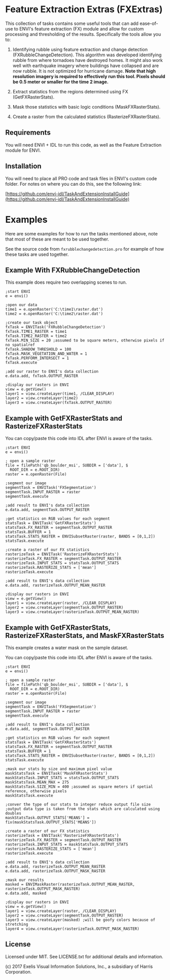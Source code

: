 # Feature Extraction Extras (FXExtras)

This collection of tasks contains some useful tools that can add ease-of-use to ENVI's feature extraction (FX) module and allow for custom processing and thresholding of the results. Specifically the tools allow you to:

1. Identifying rubble using feature extraction and change detection (FXRubbleChangeDetection). This algorithm was developed identifying rubble from where tornadoes have destroyed homes. It might also work well with earthquake imagery where buildings have collapsed and are now rubble. It is not optimized for hurricane damage. **Note that high resolution imagery is required to effectively run this tool. Pixels should be 0.5 meter or smaller for the time 2 image.**

2. Extract statistics from the regions determined using FX (GetFXRasterStats).

3. Mask those statistics with basic logic conditions (MaskFXRasterStats).

4. Create a raster from the calculated statistics (RasterizeFXRasterStats).

## Requirements

You will need ENVI + IDL to run this code, as well as the Feature Extraction module for ENVI.

## Installation

You will need to place all PRO code and task files in ENVI's custom code folder. For notes on where you can do this, see the following link:

[https://github.com/envi-idl/TaskAndExtensionInstallGuide](https://github.com/envi-idl/TaskAndExtensionInstallGuide)

# Examples

Here are some examples for how to run the tasks mentioned above, note that most of these are meant to be used together.

See the source code from `fxrubblechangedetection.pro` for example of how these tasks are used together.

## Example With FXRubbleChangeDetection

This example does require two overlapping scenes to run.

```idl
;start ENVI
e = envi()

;open our data
time1 = e.openRaster('C:\time1\raster.dat')
time2 = e.openRaster('C:\time2\raster.dat')

;create our task object
fxTask = ENVITask('FXRubbleChangeDetection')
fxTask.TIME1_RASTER = time1
fxTask.TIME2_RASTER = time2
fxTask.MIN_SIZE = 20 ;assumed to be square meters, otherwise pixels if no spatialref
fxTask.SHADOW_THRESHOLD = 100
fxTask.MASK_VEGETATION_AND_WATER = 1
fxTask.PERFORM_INTERSECT = 1
fxTask.execute

;add our raster to ENVI's data collection
e.data.add, fxTask.OUTPUT_RASTER

;display our rasters in ENVI
view = e.getView()
layer1 = view.createLayer(time1, /CLEAR_DISPLAY)
layer2 = view.createLayer(time2)
layer3 = view.createLayer(fxTask.OUTPUT_RASTER)
```


## Example with GetFXRasterStats and RasterizeFXRasterStats

You can copy/paste this code into IDL after ENVI is aware of the tasks.

```idl
;start ENVI
e = envi()

; open a sample raster
file = filePath('qb_boulder_msi', SUBDIR = ['data'], $
  ROOT_DIR = e.ROOT_DIR)
raster = e.openRaster(File)

;segment our image
segmentTask = ENVITask('FXSegmentation')
segmentTask.INPUT_RASTER = raster
segmentTask.execute

;add result to ENVI's data collection
e.data.add, segmentTask.OUTPUT_RASTER

;get statistics on RGB values for each segment
statsTask = ENVITask('GetFXRasterStats')
statsTask.FX_RASTER = segmentTask.OUTPUT_RASTER
statsTask.BUFFER = 1
statsTask.STATS_RASTER = ENVISubsetRaster(raster, BANDS = [0,1,2])
statsTask.execute

;create a raster of our FX statistics
rasterizeTask = ENVITask('RasterizeFXRasterStats')
rasterizeTask.FX_RASTER = segmentTask.OUTPUT_RASTER
rasterizeTask.INPUT_STATS = statsTask.OUTPUT_STATS
rasterizeTask.RASTERIZE_STATS = ['mean']
rasterizeTask.execute

;add result to ENVI's data collection
e.data.add, rasterizeTask.OUTPUT_MEAN_RASTER

;display our rasters in ENVI
view = e.getView()
layer1 = view.createLayer(raster, /CLEAR_DISPLAY)
layer2 = view.createLayer(segmentTask.OUTPUT_RASTER)
layer3 = view.createLayer(rasterizeTask.OUTPUT_MEAN_RASTER)
```


## Example with GetFXRasterStats, RasterizeFXRasterStats, and MaskFXRasterStats

This example creates a water mask on the sample dataset.

You can copy/paste this code into IDL after ENVI is aware of the tasks.

```idl
;start ENVI
e = envi()

; open a sample raster
file = filePath('qb_boulder_msi', SUBDIR = ['data'], $
  ROOT_DIR = e.ROOT_DIR)
raster = e.openRaster(File)

;segment our image
segmentTask = ENVITask('FXSegmentation')
segmentTask.INPUT_RASTER = raster
segmentTask.execute

;add result to ENVI's data collection
e.data.add, segmentTask.OUTPUT_RASTER

;get statistics on RGB values for each segment
statsTask = ENVITask('GetFXRasterStats')
statsTask.FX_RASTER = segmentTask.OUTPUT_RASTER
statsTask.BUFFER = 1
statsTask.STATS_RASTER = ENVISubsetRaster(raster, BANDS = [0,1,2])
statsTask.execute

;mask our stats by size and maximum pixel value
maskStatsTask = ENVITask('MaskFXRasterStats')
maskStatsTask.INPUT_STATS = statsTask.OUTPUT_STATS
maskStatsTask.MEAN_MAX = 275
maskStatsTask.SIZE_MIN = 400 ;assumed as square meters if spetial reference, otherwise pixels
maskStatsTask.execute

;conver the type of our stats to integer reduce output file size
;output data type is taken from the stats which are calculated using doubles
maskStatsTask.OUTPUT_STATS['MEANS'] = fix(maskStatsTask.OUTPUT_STATS['MEANS'])

;create a raster of our FX statistics
rasterizeTask = ENVITask('RasterizeFXRasterStats')
rasterizeTask.FX_RASTER = segmentTask.OUTPUT_RASTER
rasterizeTask.INPUT_STATS = maskStatsTask.OUTPUT_STATS
rasterizeTask.RASTERIZE_STATS = ['mean']
rasterizeTask.execute

;add result to ENVI's data collection
e.data.add, rasterizeTask.OUTPUT_MEAN_RASTER
e.data.add, rasterizeTask.OUTPUT_MASK_RASTER

;mask our results
masked = ENVIMaskRaster(rasterizeTask.OUTPUT_MEAN_RASTER, rasterizeTask.OUTPUT_MASK_RASTER)
e.data.add, masked

;display our rasters in ENVI
view = e.getView()
layer1 = view.createLayer(raster, /CLEAR_DISPLAY)
layer2 = view.createLayer(segmentTask.OUTPUT_RASTER)
layer3 = view.createLayer(masked) ;will be goofy colors because of stretching
layer4 = view.createLayer(rasterizeTask.OUTPUT_MASK_RASTER)
```

## License

Licensed under MIT. See LICENSE.txt for additional details and information.

(c) 2017 Exelis Visual Information Solutions, Inc., a subsidiary of Harris Corporation.

